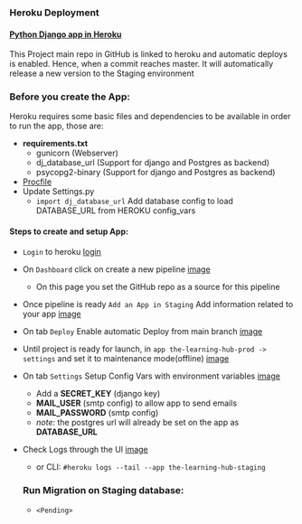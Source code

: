 
### Heroku Deployment

#### [Python Django app in Heroku](https://devcenter.heroku.com/articles/deploying-python)
   
This Project main repo in GitHub is linked to heroku and automatic deploys is enabled. Hence, when a commit reaches master. It will automatically release a new version to the Staging environment 

### Before you create the App:
  Heroku requires some basic files and dependencies to be available in order to run the app, those are:

  - **requirements.txt**
    - gunicorn (Webserver)
    - dj_database_url  (Support for django and Postgres as backend)
    - psycopg2-binary (Support for django and Postgres as backend)
  - [Procfile](Procfile)
  - Update Settings.py
    - `import dj_database_url` Add database config to load DATABASE_URL from HEROKU config_vars


#### Steps to create and setup App:
- `Login` to heroku [login](https://id.heroku.com/login)
- On `Dashboard`  click on create a new pipeline [image](readme_resources/heroku_images_deploy/create_pipeline.png)
  - On this page you set the GitHub repo as a source for this pipeline
- Once pipeline is ready `Add an App in Staging` Add information related to your app [image](readme_resources/heroku_images_deploy/staging_prod_apps_in_pipeline.png)
- On tab `Deploy` Enable automatic Deploy from main branch [image](readme_resources/heroku_images_deploy/automatic_deploy.png)
- Until project  is ready for launch, in `app the-learning-hub-prod -> settings` and set it to maintenance mode(offline) [image](readme_resources/heroku_images_deploy/set-production-app-to-maintenance.png)
- On tab `Settings` Setup Config Vars with environment variables [image](readme_resources/heroku_images_deploy/config_vars.png) 
  - Add a **SECRET_KEY** (django key)
  - **MAIL_USER** (smtp config) to allow app to send emails
  - **MAIL_PASSWORD** (smtp config)
  - _note:_ the postgres url will already be set on the app as **DATABASE_URL**
- Check Logs through the UI [image](https://github.com/diogo-pessoa/the-bookshelf/blob/master/readme-content/heroku-deploy/check_log_UI.png)
    - or CLI: `#heroku logs --tail --app the-learning-hub-staging`
      
  ### Run Migration on Staging database: 
  - `<Pending>`
  